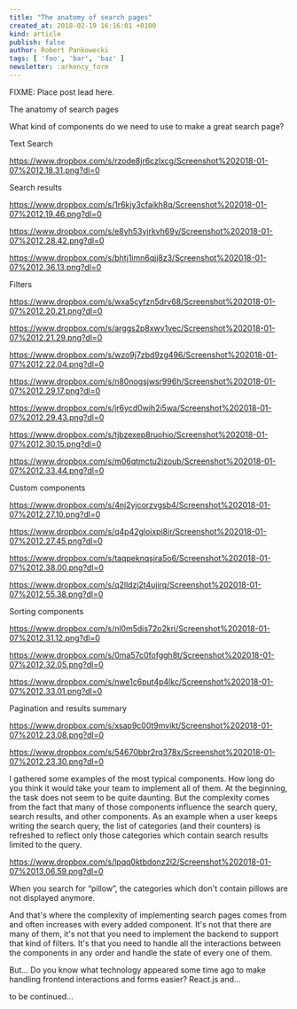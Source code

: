 ```yaml
---
title: "The anatomy of search pages"
created_at: 2018-02-19 16:16:01 +0100
kind: article
publish: false
author: Robert Pankowecki
tags: [ 'foo', 'bar', 'baz' ]
newsletter: :arkency_form
---
```


FIXME: Place post lead here.

<!-- more -->

The anatomy of search pages

What kind of components do we need to use to make a great search page?

Text Search

https://www.dropbox.com/s/rzode8jr6czlxcg/Screenshot%202018-01-07%2012.18.31.png?dl=0

Search results

https://www.dropbox.com/s/1r6kjy3cfaikh8q/Screenshot%202018-01-07%2012.19.46.png?dl=0

https://www.dropbox.com/s/e8yh53yjrkvh69y/Screenshot%202018-01-07%2012.28.42.png?dl=0

https://www.dropbox.com/s/bhtj1imn6qjj8z3/Screenshot%202018-01-07%2012.36.13.png?dl=0

Filters

https://www.dropbox.com/s/wxa5cyfzn5drv68/Screenshot%202018-01-07%2012.20.21.png?dl=0

https://www.dropbox.com/s/arggs2p8xwv1vec/Screenshot%202018-01-07%2012.21.29.png?dl=0

https://www.dropbox.com/s/wzo9j7zbd9zg496/Screenshot%202018-01-07%2012.22.04.png?dl=0

https://www.dropbox.com/s/n80nogsjwsr996h/Screenshot%202018-01-07%2012.29.17.png?dl=0

https://www.dropbox.com/s/jr6ycd0wih2i5wa/Screenshot%202018-01-07%2012.29.43.png?dl=0

https://www.dropbox.com/s/tjbzexep8ruohio/Screenshot%202018-01-07%2012.30.15.png?dl=0

https://www.dropbox.com/s/m06qtmctu2jzoub/Screenshot%202018-01-07%2012.33.44.png?dl=0

Custom components

https://www.dropbox.com/s/4nj2yjcorzvgsb4/Screenshot%202018-01-07%2012.27.10.png?dl=0

https://www.dropbox.com/s/q4p42gloixpi8ir/Screenshot%202018-01-07%2012.27.45.png?dl=0

https://www.dropbox.com/s/taqpeknqsjra5o6/Screenshot%202018-01-07%2012.38.00.png?dl=0

https://www.dropbox.com/s/q2lldzj2t4ujirq/Screenshot%202018-01-07%2012.55.38.png?dl=0

Sorting components

https://www.dropbox.com/s/nl0m5dis72o2kri/Screenshot%202018-01-07%2012.31.12.png?dl=0

https://www.dropbox.com/s/0ma57c0fofggh8t/Screenshot%202018-01-07%2012.32.05.png?dl=0

https://www.dropbox.com/s/nwe1c6put4p4lkc/Screenshot%202018-01-07%2012.33.01.png?dl=0

Pagination and results summary

https://www.dropbox.com/s/xsap9c00t9mvikt/Screenshot%202018-01-07%2012.23.08.png?dl=0

https://www.dropbox.com/s/54670bbr2rq378x/Screenshot%202018-01-07%2012.23.30.png?dl=0

I gathered some examples of the most typical components. How long do you think it would take your team to implement all of them. At the beginning, the task does not seem to be quite daunting. But the complexity comes from the fact that many of those components influence the search query, search results, and other components. As an example when a user keeps writing the search query, the list of categories (and their counters) is refreshed to reflect only those categories which contain search results limited to the query.

https://www.dropbox.com/s/lpqq0ktbdonz2l2/Screenshot%202018-01-07%2013.06.59.png?dl=0

When you search for “pillow”, the categories which don't contain pillows are not displayed anymore.

And that's where the complexity of implementing search pages comes from and often increases with every added component. It's not that there are many of them, it's not that you need to implement the backend to support that kind of filters. It's that you need to handle all the interactions between the components in any order and handle the state of every one of them.

But... Do you know what technology appeared some time ago to make handling frontend interactions and forms easier? React.js and...

to be continued...


